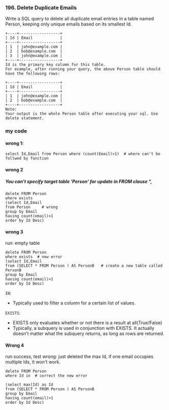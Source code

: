### 196. Delete Duplicate Emails

Write a SQL query to delete all duplicate email entries in a table named Person, keeping only unique emails based on its smallest Id.
```
+----+------------------+
| Id | Email            |
+----+------------------+
| 1  | john@example.com |
| 2  | bob@example.com  |
| 3  | john@example.com |
+----+------------------+
Id is the primary key column for this table.
For example, after running your query, the above Person table should have the following rows:

+----+------------------+
| Id | Email            |
+----+------------------+
| 1  | john@example.com |
| 2  | bob@example.com  |
+----+------------------+
Note:
Your output is the whole Person table after executing your sql. Use delete statement.
```

### my code
#### wrong 1:
```mysql
select Id,Email from Person where (count(Email)>1)  # where can't be follwed by function
```

#### wrong 2
 ##### You can't specify target table 'Person' for update in FROM clause ",
```mysql
delete FROM Person 
where exists
(select Id,Email
from Person     # wrong
group by Email
having count(email)>1
order by Id Desc)
```

#### wrong 3
run:  empty table
```mysql
delete FROM Person 
where exists  # new error
(select Id,Email
from (SELECT * FROM Person ) AS PersonB   # create a new table called PersonB
group by Email
having count(email)>1
order by Id Desc)
```

`IN`:
* Typically used to filter a column for a certain list of values.

`EXISTS`:
* EXISTS only evaluates whether or not there is a result at all(True/False)
* Typically, a subquery is used in conjunction with EXISTS. It actually doesn't matter what the subquery returns, as long as rows are returned.



#### Wrong 4 
run success, test wrong: just deleted the max Id, if one email occupies multiple Ids, it won't work.
```mysql
delete FROM Person 
where Id in  # correct the new error

(select max(Id) as Id
from (SELECT * FROM Person ) AS PersonB
group by Email
having count(email)>1
order by Id Desc)
```

